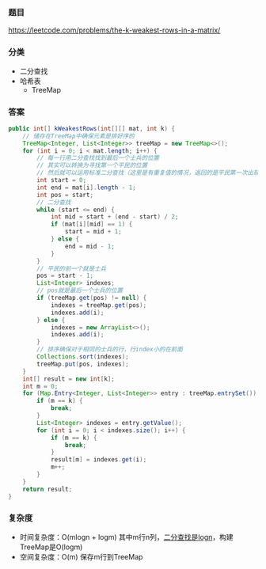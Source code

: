 ### 题目
https://leetcode.com/problems/the-k-weakest-rows-in-a-matrix/

### 分类
* 二分查找
* 哈希表
    * TreeMap

### 答案
```java
public int[] kWeakestRows(int[][] mat, int k) {
    // 储存在TreeMap中确保元素是排好序的
    TreeMap<Integer, List<Integer>> treeMap = new TreeMap<>();
    for (int i = 0; i < mat.length; i++) {
        // 每一行用二分查找找到最后一个士兵的位置
        // 其实可以转换为寻找第一个平民的位置
        // 然后就可以运用标准二分查找（这里是有重复值的情况，返回的是平民第一次出现的稳纸）
        int start = 0;
        int end = mat[i].length - 1;
        int pos = start;
        // 二分查找
        while (start <= end) {
            int mid = start + (end - start) / 2;
            if (mat[i][mid] == 1) {
                start = mid + 1;
            } else {
                end = mid - 1;
            }
        }
        // 平民的前一个就是士兵
        pos = start - 1;
        List<Integer> indexes;
        // pos就是最后一个士兵的位置
        if (treeMap.get(pos) != null) {
            indexes = treeMap.get(pos);
            indexes.add(i);
        } else {
            indexes = new ArrayList<>();
            indexes.add(i);
        }
        // 排序确保对于相同的士兵的行，行index小的在前面
        Collections.sort(indexes);
        treeMap.put(pos, indexes);
    }
    int[] result = new int[k];
    int m = 0;
    for (Map.Entry<Integer, List<Integer>> entry : treeMap.entrySet()) {
        if (m == k) {
            break;
        }
        List<Integer> indexes = entry.getValue();
        for (int i = 0; i < indexes.size(); i++) {
            if (m == k) {
                break;
            }
            result[m] = indexes.get(i);
            m++;
        }
    }
    return result;
}
```

### 复杂度
* 时间复杂度：O(mlogn + logm) 其中m行n列，[二分查找是logn](https://github.com/HolmesJJ/CS2040S-Data-Structures-and-Algorithms/wiki/Binary-Search)，构建TreeMap是O(logm)
* 空间复杂度：O(m) 保存m行到TreeMap
